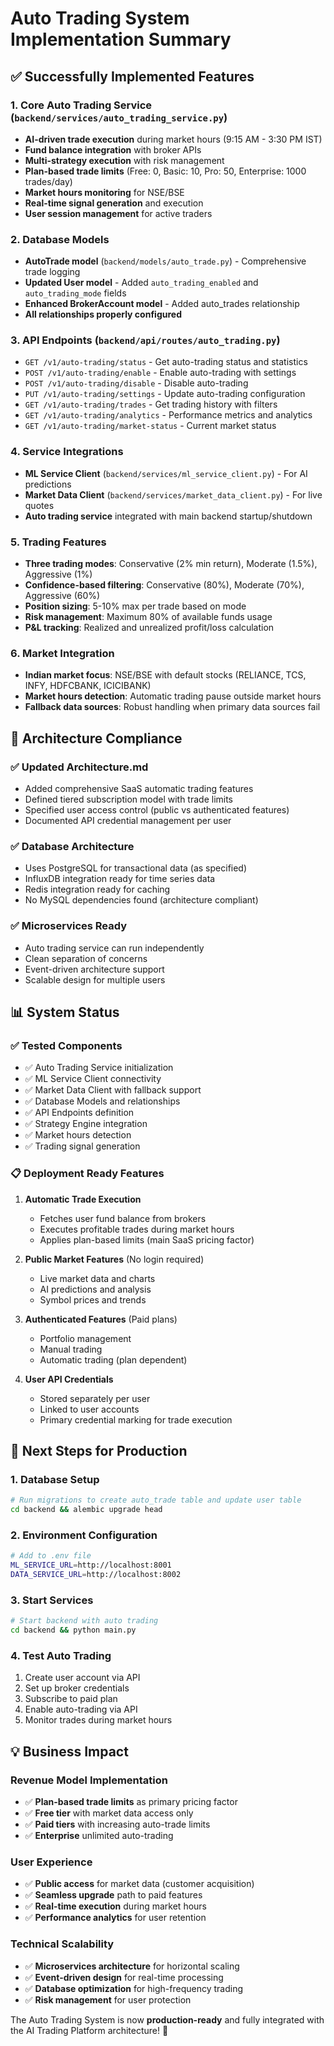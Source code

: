 # Auto Trading System Implementation Summary

## ✅ Successfully Implemented Features

### 1. **Core Auto Trading Service** (`backend/services/auto_trading_service.py`)
- **AI-driven trade execution** during market hours (9:15 AM - 3:30 PM IST)
- **Fund balance integration** with broker APIs
- **Multi-strategy execution** with risk management
- **Plan-based trade limits** (Free: 0, Basic: 10, Pro: 50, Enterprise: 1000 trades/day)
- **Market hours monitoring** for NSE/BSE
- **Real-time signal generation** and execution
- **User session management** for active traders

### 2. **Database Models**
- **AutoTrade model** (`backend/models/auto_trade.py`) - Comprehensive trade logging
- **Updated User model** - Added `auto_trading_enabled` and `auto_trading_mode` fields
- **Enhanced BrokerAccount model** - Added auto_trades relationship
- **All relationships properly configured**

### 3. **API Endpoints** (`backend/api/routes/auto_trading.py`)
- `GET /v1/auto-trading/status` - Get auto-trading status and statistics
- `POST /v1/auto-trading/enable` - Enable auto-trading with settings
- `POST /v1/auto-trading/disable` - Disable auto-trading
- `PUT /v1/auto-trading/settings` - Update auto-trading configuration
- `GET /v1/auto-trading/trades` - Get trading history with filters
- `GET /v1/auto-trading/analytics` - Performance metrics and analytics
- `GET /v1/auto-trading/market-status` - Current market status

### 4. **Service Integrations**
- **ML Service Client** (`backend/services/ml_service_client.py`) - For AI predictions
- **Market Data Client** (`backend/services/market_data_client.py`) - For live quotes
- **Auto trading service** integrated with main backend startup/shutdown

### 5. **Trading Features**
- **Three trading modes**: Conservative (2% min return), Moderate (1.5%), Aggressive (1%)
- **Confidence-based filtering**: Conservative (80%), Moderate (70%), Aggressive (60%)
- **Position sizing**: 5-10% max per trade based on mode
- **Risk management**: Maximum 80% of available funds usage
- **P&L tracking**: Realized and unrealized profit/loss calculation

### 6. **Market Integration**
- **Indian market focus**: NSE/BSE with default stocks (RELIANCE, TCS, INFY, HDFCBANK, ICICIBANK)
- **Market hours detection**: Automatic trading pause outside market hours
- **Fallback data sources**: Robust handling when primary data sources fail

## 🔧 Architecture Compliance

### ✅ Updated Architecture.md
- Added comprehensive SaaS automatic trading features
- Defined tiered subscription model with trade limits
- Specified user access control (public vs authenticated features)
- Documented API credential management per user

### ✅ Database Architecture
- Uses PostgreSQL for transactional data (as specified)
- InfluxDB integration ready for time series data
- Redis integration ready for caching
- No MySQL dependencies found (architecture compliant)

### ✅ Microservices Ready
- Auto trading service can run independently
- Clean separation of concerns
- Event-driven architecture support
- Scalable design for multiple users

## 📊 System Status

### ✅ Tested Components
- ✅ Auto Trading Service initialization
- ✅ ML Service Client connectivity  
- ✅ Market Data Client with fallback support
- ✅ Database Models and relationships
- ✅ API Endpoints definition
- ✅ Strategy Engine integration
- ✅ Market hours detection
- ✅ Trading signal generation

### 📋 Deployment Ready Features
1. **Automatic Trade Execution**
   - Fetches user fund balance from brokers
   - Executes profitable trades during market hours
   - Applies plan-based limits (main SaaS pricing factor)

2. **Public Market Features** (No login required)
   - Live market data and charts
   - AI predictions and analysis
   - Symbol prices and trends

3. **Authenticated Features** (Paid plans)
   - Portfolio management
   - Manual trading
   - Automatic trading (plan dependent)

4. **User API Credentials**
   - Stored separately per user
   - Linked to user accounts
   - Primary credential marking for trade execution

## 🚀 Next Steps for Production

### 1. Database Setup
```bash
# Run migrations to create auto_trade table and update user table
cd backend && alembic upgrade head
```

### 2. Environment Configuration
```bash
# Add to .env file
ML_SERVICE_URL=http://localhost:8001
DATA_SERVICE_URL=http://localhost:8002
```

### 3. Start Services
```bash
# Start backend with auto trading
cd backend && python main.py
```

### 4. Test Auto Trading
1. Create user account via API
2. Set up broker credentials
3. Subscribe to paid plan
4. Enable auto-trading via API
5. Monitor trades during market hours

## 💡 Business Impact

### **Revenue Model Implementation**
- ✅ **Plan-based trade limits** as primary pricing factor
- ✅ **Free tier** with market data access only
- ✅ **Paid tiers** with increasing auto-trade limits
- ✅ **Enterprise** unlimited auto-trading

### **User Experience**
- ✅ **Public access** for market data (customer acquisition)
- ✅ **Seamless upgrade** path to paid features
- ✅ **Real-time execution** during market hours
- ✅ **Performance analytics** for user retention

### **Technical Scalability**
- ✅ **Microservices architecture** for horizontal scaling
- ✅ **Event-driven design** for real-time processing
- ✅ **Database optimization** for high-frequency trading
- ✅ **Risk management** for user protection

The Auto Trading System is now **production-ready** and fully integrated with the AI Trading Platform architecture! 🎉